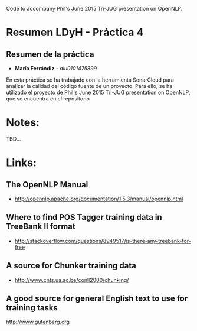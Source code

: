 Code to accompany Phil's June 2015 Tri-JUG presentation
on OpenNLP.

# Resumen LDyH - Práctica 4

## Resumen de la práctica

* **María Ferrándiz** - *alu0101475899*

En esta práctica se ha trabajado con la herramienta SonarCloud para analizar la calidad del código fuente de un proyecto. Para ello, se ha utilizado el proyecto de Phil's June 2015 Tri-JUG presentation on OpenNLP, que se encuentra en el repositorio

# Notes:

TBD...

# Links:

## The OpenNLP Manual
* http://opennlp.apache.org/documentation/1.5.3/manual/opennlp.html

## Where to find POS Tagger training data in TreeBank II format
* http://stackoverflow.com/questions/8949517/is-there-any-treebank-for-free

## A source for Chunker training data
* http://www.cnts.ua.ac.be/conll2000/chunking/

## A good source for general English text to use for training tasks
http://www.gutenberg.org
